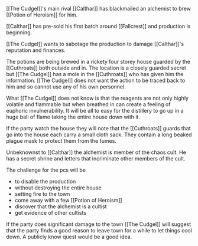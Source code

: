 [[The Cudgel]]'s main rival [[Calthar]] has blackmailed an alchemist to brew [[Potion of Heroism]] for him.

[[Calthar]] has pre-sold his first batch around [[Fallcrest]] and production is beginning.

[[The Cudgel]] wants to sabotage the production to damage [[Calthar]]'s reputation and finances.

The potions are being brewed in a rickety four storey house guarded by the [[Cuthroats]] both outside and in.  The location is a closely guarded secret but [[The Cudgel]] has a mole in the [[Cuthroats]] who has given him the information.   [[The Cudgel]] does not want the action to be traced back to him and so cannot use any of his own personnel.

What [[The Cudgel]] does not know is that the reagents are not only highly volatile and flammable but when breathed in can create a feeling of euphoric invulnerability.  It will be all to easy for the distillery to go up in a huge ball of flame taking the entire house down with it.

If the party watch the house they will note that the [[Cuthroats]] guards that go into the house each carry a small cloth sack.  They contain a long beaked plague mask to protect them from the fumes.

Unbeknownst to [[Calthar]] the alchemist is member of the chaos cult.  He has a secret shrine and letters that incriminate other members of the cult.

The challenge for the pcs will be
- to disable the production
- without destroying the entire house
- setting fire to the town
- come away with a few [[Potion of Heroism]]
- discover that the alchemist is a cultist
- get evidence of other cultists

If the party does significant damage to the town [[The Cudgel]] will suggest that the party finds a good reason to leave town for a while to let things cool down.  A publicly know quest would be a good idea.